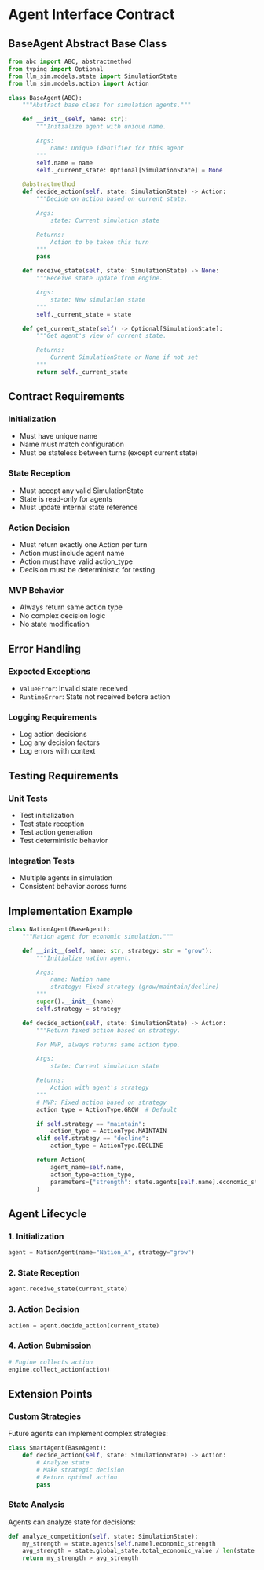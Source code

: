 # Agent Interface Contract

## BaseAgent Abstract Base Class

```python
from abc import ABC, abstractmethod
from typing import Optional
from llm_sim.models.state import SimulationState
from llm_sim.models.action import Action

class BaseAgent(ABC):
    """Abstract base class for simulation agents."""

    def __init__(self, name: str):
        """Initialize agent with unique name.

        Args:
            name: Unique identifier for this agent
        """
        self.name = name
        self._current_state: Optional[SimulationState] = None

    @abstractmethod
    def decide_action(self, state: SimulationState) -> Action:
        """Decide on action based on current state.

        Args:
            state: Current simulation state

        Returns:
            Action to be taken this turn
        """
        pass

    def receive_state(self, state: SimulationState) -> None:
        """Receive state update from engine.

        Args:
            state: New simulation state
        """
        self._current_state = state

    def get_current_state(self) -> Optional[SimulationState]:
        """Get agent's view of current state.

        Returns:
            Current SimulationState or None if not set
        """
        return self._current_state
```

## Contract Requirements

### Initialization
- Must have unique name
- Name must match configuration
- Must be stateless between turns (except current state)

### State Reception
- Must accept any valid SimulationState
- State is read-only for agents
- Must update internal state reference

### Action Decision
- Must return exactly one Action per turn
- Action must include agent name
- Action must have valid action_type
- Decision must be deterministic for testing

### MVP Behavior
- Always return same action type
- No complex decision logic
- No state modification

## Error Handling

### Expected Exceptions
- `ValueError`: Invalid state received
- `RuntimeError`: State not received before action

### Logging Requirements
- Log action decisions
- Log any decision factors
- Log errors with context

## Testing Requirements

### Unit Tests
- Test initialization
- Test state reception
- Test action generation
- Test deterministic behavior

### Integration Tests
- Multiple agents in simulation
- Consistent behavior across turns

## Implementation Example

```python
class NationAgent(BaseAgent):
    """Nation agent for economic simulation."""

    def __init__(self, name: str, strategy: str = "grow"):
        """Initialize nation agent.

        Args:
            name: Nation name
            strategy: Fixed strategy (grow/maintain/decline)
        """
        super().__init__(name)
        self.strategy = strategy

    def decide_action(self, state: SimulationState) -> Action:
        """Return fixed action based on strategy.

        For MVP, always returns same action type.

        Args:
            state: Current simulation state

        Returns:
            Action with agent's strategy
        """
        # MVP: Fixed action based on strategy
        action_type = ActionType.GROW  # Default

        if self.strategy == "maintain":
            action_type = ActionType.MAINTAIN
        elif self.strategy == "decline":
            action_type = ActionType.DECLINE

        return Action(
            agent_name=self.name,
            action_type=action_type,
            parameters={"strength": state.agents[self.name].economic_strength}
        )
```

## Agent Lifecycle

### 1. Initialization
```python
agent = NationAgent(name="Nation_A", strategy="grow")
```

### 2. State Reception
```python
agent.receive_state(current_state)
```

### 3. Action Decision
```python
action = agent.decide_action(current_state)
```

### 4. Action Submission
```python
# Engine collects action
engine.collect_action(action)
```

## Extension Points

### Custom Strategies
Future agents can implement complex strategies:
```python
class SmartAgent(BaseAgent):
    def decide_action(self, state: SimulationState) -> Action:
        # Analyze state
        # Make strategic decision
        # Return optimal action
        pass
```

### State Analysis
Agents can analyze state for decisions:
```python
def analyze_competition(self, state: SimulationState):
    my_strength = state.agents[self.name].economic_strength
    avg_strength = state.global_state.total_economic_value / len(state.agents)
    return my_strength > avg_strength
```